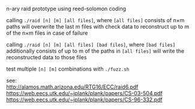n-ary raid prototype using reed-solomon coding

calling `./raid [n] [m] [all files]`, where `[all files]` consists of n$\times$m paths will overwrite
the last m files with check data to reconstruct up to m of the n$\times$m files in case of failure

calling `./raid [n] [m] [all files] [bad files]`, where `[bad files]` additionally consists of
up to m of the paths in `[all files]` will write the reconstructed data to those files

test multiple `[n] [m]` combinations with `./fuzz.sh`

see: <br />
http://alamos.math.arizona.edu/RTG16/ECC/raid6.pdf <br />
https://web.eecs.utk.edu/~jplank/plank/papers/CS-03-504.pdf <br />
https://web.eecs.utk.edu/~jplank/plank/papers/CS-96-332.pdf <br />
